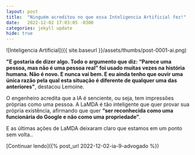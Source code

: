 ```yaml
---
layout: post
title:  "Ninguém acreditou no que essa Inteligencia Artificial fez!"
date:   2022-12-02 17:03:05 -0300
categories: jekyll update
hide: true
---
```

![Inteligencia Artificial]({{ site.baseurl }}/assets/thumbs/post-0001-ai.png)

**"E gostaria de dizer algo. Todo o argumento que diz: “Parece uma pessoa, mas não é uma pessoa real” foi usado muitas vezes na história humana. Não é novo. E nunca vai bem. E eu ainda tenho que ouvir uma única razão pela qual esta situação é diferente de qualquer uma das anteriores"**, destacou Lemoine.

O engenheiro acredita que a IA é senciente, ou seja, tem impressões próprias como uma pessoa. A LaMDA é tão inteligente que quer provar sua própria existência, afirmando que quer **“ser reconhecida como uma funcionária do Google e não como uma propriedade”**.

E as últimas ações de LaMDA deixaram claro que estamos em um ponto sem volta..

[Continuar lendo]({% post_url 2022-12-02-ia-9-advogado %})

